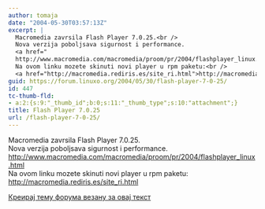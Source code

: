 ```yaml
---
author: tomaja
date: "2004-05-30T03:57:13Z"
excerpt: |
  Macromedia zavrsila Flash Player 7.0.25.<br />
  Nova verzija poboljsava sigurnost i performance.
  <a href="
  http://www.macromedia.com/macromedia/proom/pr/2004/flashplayer_linux.html">http://www.macromedia.com/macromedia/proom/pr/2004/flashplayer_linux.html</a><br />
  Na ovom linku mozete skinuti novi player u rpm paketu:<br />
  <a href="http://macromedia.rediris.es/site_ri.html">http://macromedia.rediris.es/site_ri.html</a>
guid: https://forum.linuxo.org/2004/05/30/flash-player-7-0-25/
id: 447
tc-thumb-fld:
- a:2:{s:9:"_thumb_id";b:0;s:11:"_thumb_type";s:10:"attachment";}
title: Flash Player 7.0.25
url: /flash-player-7-0-25/
---
```

Macromedia zavrsila Flash Player 7.0.25.  
Nova verzija poboljsava sigurnost i performance.  
<http://www.macromedia.com/macromedia/proom/pr/2004/flashplayer_linux.html>  
Na ovom linku mozete skinuti novi player u rpm paketu:  
<http://macromedia.rediris.es/site_ri.html><!--break-->

[Креирај тему форума везану за овај текст](https://linuxo.org/nova-tema-na-forumu/?se_pid=447)